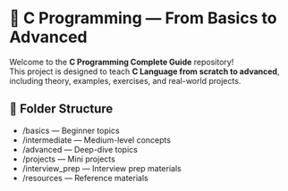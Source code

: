 # 🧠 C Programming — From Basics to Advanced

Welcome to the **C Programming Complete Guide** repository!  
This project is designed to teach **C Language from scratch to advanced**, including theory, examples, exercises, and real-world projects.

## 📂 Folder Structure
- /basics — Beginner topics
- /intermediate — Medium-level concepts
- /advanced — Deep-dive topics
- /projects — Mini projects
- /interview_prep — Interview prep materials
- /resources — Reference materials
